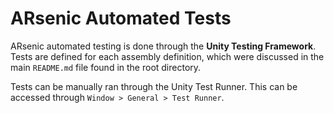# ARsenic Automated Tests

ARsenic automated testing is done through the **Unity Testing Framework**.
Tests are defined for each assembly definition, which were discussed in the main `README.md` file found in the root directory.

Tests can be manually ran through the Unity Test Runner.
This can be accessed through `Window > General > Test Runner`.
